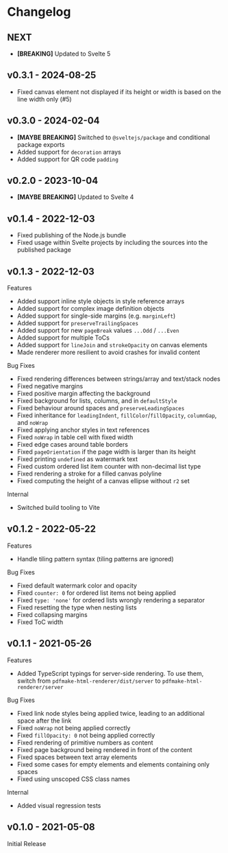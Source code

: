 # Changelog

## NEXT

- **[BREAKING]** Updated to Svelte 5

## v0.3.1 - 2024-08-25

- Fixed canvas element not displayed if its height or width is based on the line width only (#5)

## v0.3.0 - 2024-02-04

- **[MAYBE BREAKING]** Switched to `@sveltejs/package` and conditional package exports
- Added support for `decoration` arrays
- Added support for QR code `padding`

## v0.2.0 - 2023-10-04

- **[MAYBE BREAKING]** Updated to Svelte 4

## v0.1.4 - 2022-12-03

- Fixed publishing of the Node.js bundle
- Fixed usage within Svelte projects by including the sources into the published package

## v0.1.3 - 2022-12-03

Features

- Added support inline style objects in style reference arrays
- Added support for complex image definition objects
- Added support for single-side margins (e.g. `marginLeft`)
- Added support for `preserveTrailingSpaces`
- Added support for new `pageBreak` values `...Odd` / `...Even`
- Added support for multiple ToCs
- Added support for `lineJoin` and `strokeOpacity` on canvas elements
- Made renderer more resilient to avoid crashes for invalid content

Bug Fixes

- Fixed rendering differences between strings/array and text/stack nodes
- Fixed negative margins
- Fixed positive margin affecting the background
- Fixed background for lists, columns, and in `defaultStyle`
- Fixed behaviour around spaces and `preserveLeadingSpaces`
- Fixed inheritance for `leadingIndent`, `fillColor`/`fillOpacity`, `columnGap`, and `noWrap`
- Fixed applying anchor styles in text references
- Fixed `noWrap` in table cell with fixed width
- Fixed edge cases around table borders
- Fixed `pageOrientation` if the page width is larger than its height
- Fixed printing `undefined` as watermark text
- Fixed custom ordered list item counter with non-decimal list type
- Fixed rendering a stroke for a filled canvas polyline
- Fixed computing the height of a canvas ellipse without `r2` set

Internal

- Switched build tooling to Vite

## v0.1.2 - 2022-05-22

Features

- Handle tiling pattern syntax (tiling patterns are ignored)

Bug Fixes

- Fixed default watermark color and opacity
- Fixed `counter: 0` for ordered list items not being applied
- Fixed `type: 'none'` for ordered lists wrongly rendering a separator
- Fixed resetting the type when nesting lists
- Fixed collapsing margins
- Fixed ToC width

## v0.1.1 - 2021-05-26

Features

- Added TypeScript typings for server-side rendering. To use them, switch from `pdfmake-html-renderer/dist/server` to `pdfmake-html-renderer/server`

Bug Fixes

- Fixed link node styles being applied twice, leading to an additional space after the link
- Fixed `noWrap` not being applied correctly
- Fixed `fillOpacity: 0` not being applied correctly
- Fixed rendering of primitive numbers as content
- Fixed page background being rendered in front of the content
- Fixed spaces between text array elements
- Fixed some cases for empty elements and elements containing only spaces
- Fixed using unscoped CSS class names

Internal

- Added visual regression tests

## v0.1.0 - 2021-05-08

Initial Release
